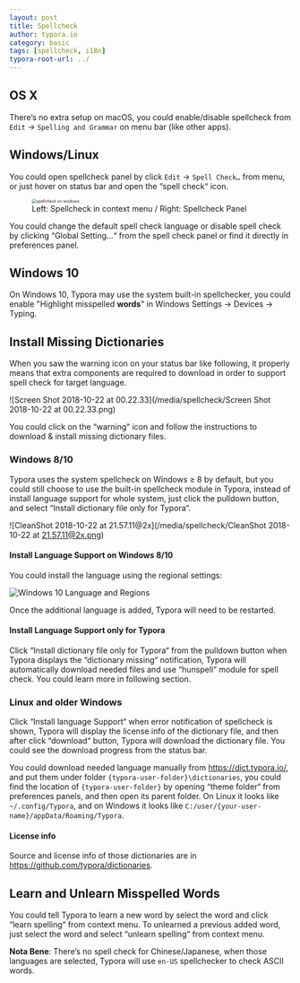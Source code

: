 ```yaml
---
layout: post
title: Spellcheck
author: typora.io
category: basic
tags: [spellcheck, i18n]
typora-root-url: ../
---
```


## OS X

There’s no extra setup on macOS, you could enable/disable spellcheck from `Edit` → `Spelling and Grammar` on menu bar (like other apps).

## Windows/Linux

You could open spellcheck panel by click `Edit` → `Spell Check…` from menu, or just hover on status bar and open the “spell check“ icon.

<figure>
  <img src="/media/spellcheck/Screen Shot 2018-10-21 at 23.21.28.png" alt="spellcheck on windows" style="zoom:50%">
  <figcaption>Left: Spellcheck in context menu / Right: Spellcheck Panel</figcaption>
</figure>


You could change the default spell check language or disable spell check by clicking “Global Setting…“ from the spell check panel or find it directly in preferences panel.

## Windows 10

On Windows 10, Typora may use the system built-in spellchecker, you could enable "Highlight misspelled **words**" in Windows Settings → Devices → Typing.

## Install Missing Dictionaries

When you saw the warning icon on your status bar like following, it properly means that extra components are required to download in order to support spell check for target language.

![Screen Shot 2018-10-22 at 00.22.33](/media/spellcheck/Screen Shot 2018-10-22 at 00.22.33.png)

You could click on the “warning“ icon and follow the instructions to download & install missing dictionary files.

### Windows 8/10

Typora uses the system spellcheck on Windows ≥ 8 by default, but you could still choose to use the built-in spellcheck module in Typora, instead of install language support for whole system, just click the pulldown button, and select “Install dictionary file only for Typora“.

![CleanShot 2018-10-22 at 21.57.11@2x](/media/spellcheck/CleanShot 2018-10-22 at 21.57.11@2x.png)

#### Install Language Support on Windows 8/10

You could install the language using the regional settings:

![Windows 10 Language and Regions](/media/spellcheck/windows-10-language-settings.jpg)

Once the additional language is added, Typora will need to be restarted.

#### Install Language Support only for Typora

Click “Install dictionary file only for Typora“ from the pulldown button when Typora displays the “dictionary missing“ notification, Typora will automatically download needed files and use “hunspell“ module for spell check. You could learn more in following section.

### Linux and older Windows

Click “Install language Support“ when error notification of spellcheck is shown, Typora will display the license info of the dictionary file, and then after click “download“ button, Typora will download the dictionary file. You could see the download progress from the status bar.

You could download needed language manually from <https://dict.typora.io/>, and put them under folder `{typora-user-folder}\dictionaries`, you could find the location of `{typora-user-folder}` by opening “theme folder“ from preferences panels, and then open its parent folder. On Linux it looks like `~/.config/Typora`, and on Windows it looks like `C:/user/{your-user-name}/appData/Roaming/Typora`.

#### License info

Source and license info of those dictionaries are in <https://github.com/typora/dictionaries>.

## Learn and Unlearn Misspelled Words

You could tell Typora to learn a new word by select the word and click “learn spelling“ from context menu. To unlearned a previous added word, just select the word and select “unlearn spelling“ from context menu.

**Nota Bene**: There’s no spell check for Chinese/Japanese, when those languages are selected, Typora will use `en-US` spellchecker to check ASCII words.
